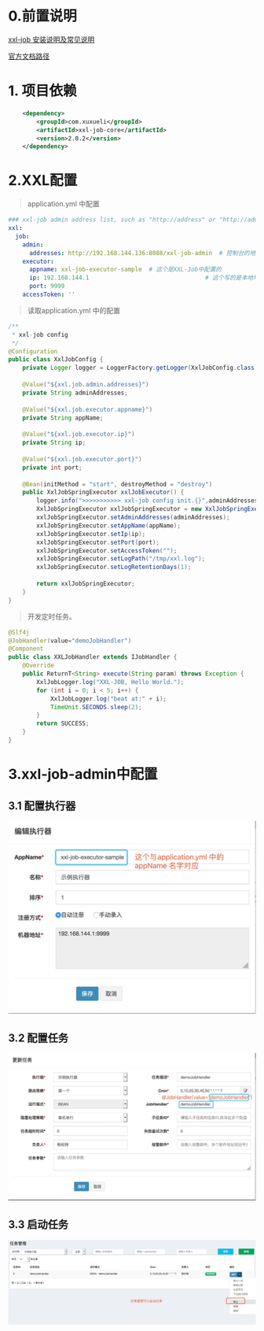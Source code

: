 # 0.前置说明
[xxl-job 安装说明及常见说明](https://github.com/Guosd/Sinosoft/blob/master/doc/Linux/4.XXL-Job/1.%E5%AE%89%E8%A3%85%E8%BF%87%E7%A8%8B.md)

[官方文档路径](https://github.com/xuxueli/xxl-job/blob/master/doc/XXL-JOB官方文档.md)

# 1. 项目依赖
```xml
	<dependency>
		<groupId>com.xuxueli</groupId>
		<artifactId>xxl-job-core</artifactId>
		<version>2.0.2</version>
	</dependency>
```

# 2.XXL配置

> application.yml 中配置

```yaml
### xxl-job admin address list, such as "http://address" or "http://address01,http://address02"
xxl:
  job:
    admin:
      addresses: http://192.168.144.136:8088/xxl-job-admin  # 控制台的地址
    executor:
      appname: xxl-job-executor-sample  # 这个是XXL-Job中配置的
      ip: 192.168.144.1									# 这个写的是本地地址，如果不写默认获取
      port: 9999
    accessToken: ''
```
> 读取application.yml 中的配置
```java
/**
 * xxl-job config
 */
@Configuration
public class XxlJobConfig {
    private Logger logger = LoggerFactory.getLogger(XxlJobConfig.class);

    @Value("${xxl.job.admin.addresses}")
    private String adminAddresses;

    @Value("${xxl.job.executor.appname}")
    private String appName;

    @Value("${xxl.job.executor.ip}")
    private String ip;

    @Value("${xxl.job.executor.port}")
    private int port;

    @Bean(initMethod = "start", destroyMethod = "destroy")
    public XxlJobSpringExecutor xxlJobExecutor() {
        logger.info(">>>>>>>>>>> xxl-job config init.{}",adminAddresses);
        XxlJobSpringExecutor xxlJobSpringExecutor = new XxlJobSpringExecutor();
        xxlJobSpringExecutor.setAdminAddresses(adminAddresses);
        xxlJobSpringExecutor.setAppName(appName);
        xxlJobSpringExecutor.setIp(ip);
        xxlJobSpringExecutor.setPort(port);
        xxlJobSpringExecutor.setAccessToken("");
        xxlJobSpringExecutor.setLogPath("/tmp/xxl.log");
        xxlJobSpringExecutor.setLogRetentionDays(1);

        return xxlJobSpringExecutor;
    }
}
```
> 开发定时任务。
```java
@Slf4j
@JobHandler(value="demoJobHandler")
@Component
public class XXLJobHandler extends IJobHandler {
    @Override
    public ReturnT<String> execute(String param) throws Exception {
        XxlJobLogger.log("XXL-JOB, Hello World.");
        for (int i = 0; i < 5; i++) {
            XxlJobLogger.log("beat at:" + i);
            TimeUnit.SECONDS.sleep(2);
        }
        return SUCCESS;
    }
}
```

# 3.xxl-job-admin中配置

## 3.1 配置执行器

![配置执行器](https://raw.githubusercontent.com/Guosd/Others/master/1575425476973.jpg)

## 3.2 配置任务

![配置配置任务](https://raw.githubusercontent.com/Guosd/Others/master/1575426116435.jpg)

## 3.3 启动任务

![启动任务](https://raw.githubusercontent.com/Guosd/Others/master/1575426264938.jpg)



